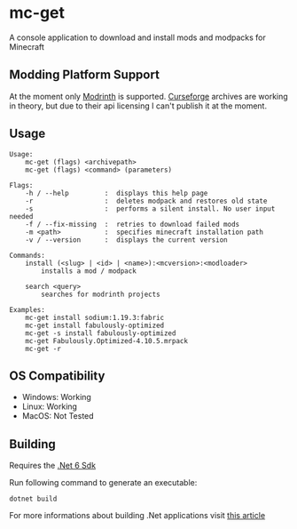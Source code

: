 # mc-get

A console application to download and install mods and modpacks for Minecraft

## Modding Platform Support

At the moment only [Modrinth](https://modrinth.com/) is supported. [Curseforge](https://www.curseforge.com/) archives are working in theory, but due to their api licensing I can't publish it at the moment.

## Usage

    Usage:
        mc-get (flags) <archivepath>
        mc-get (flags) <command> (parameters)

    Flags:
        -h / --help         :  displays this help page
        -r                  :  deletes modpack and restores old state
        -s                  :  performs a silent install. No user input needed
        -f / --fix-missing  :  retries to download failed mods
        -m <path>           :  specifies minecraft installation path
        -v / --version      :  displays the current version

    Commands:
        install (<slug> | <id> | <name>):<mcversion>:<modloader>
            installs a mod / modpack

        search <query>
            searches for modrinth projects

    Examples:
        mc-get install sodium:1.19.3:fabric
        mc-get install fabulously-optimized
        mc-get -s install fabulously-optimized
        mc-get Fabulously.Optimized-4.10.5.mrpack
        mc-get -r

## OS Compatibility

 - Windows: Working
 - Linux: Working
 - MacOS: Not Tested

## Building

Requires the [.Net 6 Sdk](https://dotnet.microsoft.com/en-us/download/dotnet/6.0)

Run following command to generate an executable:

    dotnet build

For more informations about building .Net applications visit [this article](https://learn.microsoft.com/en-us/dotnet/core/tools/dotnet-build)